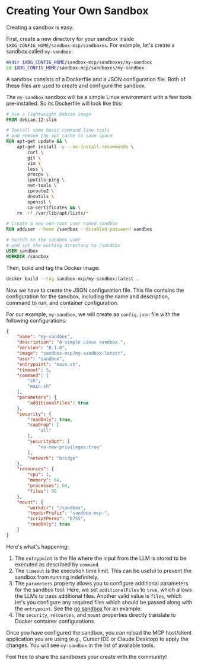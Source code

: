 # Creating Your Own Sandbox

Creating a sandbox is easy.

First, create a new directory for your sandbox inside `$XDG_CONFIG_HOME/sandbox-mcp/sandboxes`. For example, let's create a sandbox called `my-sandbox`:

```bash
mkdir $XDG_CONFIG_HOME/sandbox-mcp/sandboxes/my-sandbox
cd $XDG_CONFIG_HOME/sandbox-mcp/sandboxes/my-sandbox
```

A sandbox consists of a Dockerfile and a JSON configuration file. Both of these files are used to create and configure the sandbox.

The `my-sandbox` sandbox will be a simple Linux environment with a few tools pre-installed. So its Dockerfile will look like this:

```dockerfile
# Use a lightweight Debian image
FROM debian:12-slim

# Install some basic command line tools
# and remove the apt cache to save space
RUN apt-get update && \
    apt-get install -y --no-install-recommends \
        curl \
        git \
        vim \
        less \
        procps \
        iputils-ping \
        net-tools \
        iproute2 \
        dnsutils \
        openssl \
        ca-certificates && \
    rm -rf /var/lib/apt/lists/*

# Create a new non-root user named sandbox
RUN adduser --home /sandbox --disabled-password sandbox

# Switch to the sandbox user
# and set the working directory to /sandbox
USER sandbox
WORKDIR /sandbox
```

Then, build and tag the Docker image:

```bash
docker build --tag sandbox-mcp/my-sandbox:latest .
```

Now we have to create the JSON configuration file. This file contains the configuration for the sandbox, including the name and description, command to run, and container configuration.

For our example, `my-sandbox`, we will create aa `config.json` file with the following configurations:

```json
{
	"name": "my-sandbox",
	"description": "A simple Linux sandbox.",
	"version": "0.1.0",
	"image": "sandbox-mcp/my-sandbox:latest",
	"user": "sandbox",
	"entrypoint": "main.sh",
	"timeout": 5,
	"command": [
		"sh",
		"main.sh"
	],
	"parameters": {
		"additionalFiles": true
	},
	"security": {
		"readOnly": true,
		"capDrop": [
			"all"
		],
		"securityOpt": [
			"no-new-privileges:true"
		],
		"network": "bridge"
	},
	"resources": {
		"cpu": 1,
		"memory": 64,
		"processes": 64,
		"files": 96
	},
	"mount": {
		"workdir": "/sandbox",
		"tmpdirPrefix": "sandbox-mcp-",
		"scriptPerms": "0755",
		"readOnly": true
	}
}
```

Here's what's happening:

1. The `entrypoint` is the file where the input from the LLM is stored to be executed as described by `command`.
2. The `timeout` is the execution time limit. This can be useful to prevent the sandbox from running indefinitely.
3. The `parameters` property allows you to configure additional parameters for the sandbox tool. Here, we set `additionalFiles` to `true`, which allows the LLMs to pass additional files. Another valid value is `files`, which let's you configure any required files which should be passed along with the `entrypoint`. See the [go sandbox](/go/config.json) for an example.
4. The `security`, `resources`, and `mount` properties directly translate to Docker container configurations.

Once you have configured the sandbox, you can reload the MCP host/client application you are using (e.g., Cursor IDE or Claude Desktop) to apply the changes. You will see `my-sandbox` in the list of available tools.

Feel free to share the sandboxes your create with the community!
